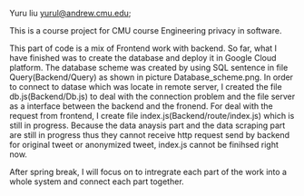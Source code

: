 Yuru liu yurul@andrew.cmu.edu;

This is a course project for CMU course Engineering privacy in software.

This part of code is a mix of Frontend work with backend. So far, what I have finished was to create the database and deploy it in Google Cloud platform. The database scheme was created by using SQL sentence in file Query(Backend/Query) as shown in picture Database_scheme.png. In order to connect to datase which was locate in remote server, I created the file db.js(Backend/Db.js) to deal with the connection problem and the file server as a interface between the backend and the fronend. For deal with the request from frontend, I create file index.js(Backend/route/index.js) which is still in progress. Because the data anaysis part and the data scraping part are still in progress thus they cannot receive http request send by backend for original tweet or anonymized tweet, index.js cannot be finihsed right now.

After spring break, I will focus on to intregrate each part of the work into a whole system and connect each part together. 
